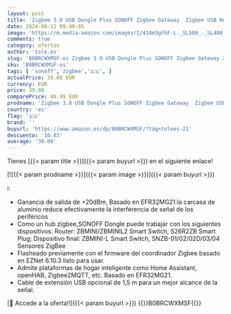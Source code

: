```yaml
---
layout: post
title: 'Zigbee 3.0 USB Dongle Plus SONOFF Zigbee Gateway  Zigbee USB Hub Zigbee Bridge  Zigbee2MQTT Interfaz USB Captura Soporte Zigbee Dispositivos Smart Home para Home Assistant  Open HAB etc. 2Pack '
date: 2024-08-12 09:40:05
image: 'https://m.media-amazon.com/images/I/414m3gFhF-L._SL500_._SL400_.jpg'
comments: true
category: ofertas
author: 'tole.es'
slug: 'B0BRCWXMSF-es Zigbee 3.0 USB Dongle Plus SONOFF Zigbee Gateway Zigbee...'
sku: 'B0BRCWXMSF-es'
tags: [ 'sonoff','zigbee','🇪🇸', ]
actualPrice: 39.08 EUR
currency: EUR
price: 39.08
comparePrice: 46.99 EUR
prodname: 'Zigbee 3.0 USB Dongle Plus SONOFF Zigbee Gateway  Zigbee USB Hub Zigbee Bridge  Zigbee2MQTT Interfaz USB Captura Soporte Zigbee Dispositivos Smart Home para Home Assistant  Open HAB etc. 2Pack '
country: 'es'
flag: '🇪🇸'
brand: ''
buyurl: 'https://www.amazon.es/dp/B0BRCWXMSF/?tag=tolees-21'
descuento: '16.83'
average: '39.08'
---
```


Tienes [{{< param title >}}]({{< param buyurl >}}) en el siguiente enlace!

[![{{< param prodname >}}]({{< param image >}})]({{< param buyurl >}})

ℹ️:

- Ganancia de salida de +20dBm, Basado en EFR32MG21.la carcasa de aluminio reduce efectivamente la interferencia de señal de los periféricos
- Como un hub zigbee,SONOFF Dongle puede trabajar con los siguientes dispositivos: Router: ZBMINI/ZBMINIL2 Smart Switch, S26R2ZB Smart Plug; Dispositivo final: ZBMINI-L Smart Switch, SNZB-01/02/02D/03/04 Sensores ZigBee
- Flasheado previamente con el firmware del coordinador Zigbee basado en EZNet 6.10.3 listo para usar.
- Admite plataformas de hogar inteligente como Home Assistant, openHAB, Zigbee2MQTT, etc. Basado en EFR32MG21.
- Cable de extensión USB opcional de 1,5 m para un mejor alcance de la señal.

[🛒 Accede a la oferta!!]({{< param buyurl >}})
{{<world>}}B0BRCWXMSF{{</world>}}
